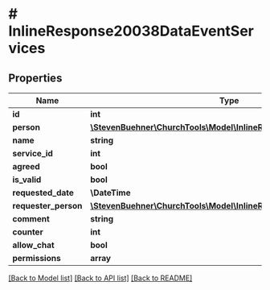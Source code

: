 # # InlineResponse20038DataEventServices

## Properties

Name | Type | Description | Notes
------------ | ------------- | ------------- | -------------
**id** | **int** |  | [optional]
**person** | [**\StevenBuehner\ChurchTools\Model\InlineResponse20038DataPerson**](InlineResponse20038DataPerson.md) |  | [optional]
**name** | **string** |  | [optional]
**service_id** | **int** |  | [optional]
**agreed** | **bool** |  | [optional]
**is_valid** | **bool** |  | [optional]
**requested_date** | **\DateTime** |  | [optional]
**requester_person** | [**\StevenBuehner\ChurchTools\Model\InlineResponse20038DataPerson**](InlineResponse20038DataPerson.md) |  | [optional]
**comment** | **string** |  | [optional]
**counter** | **int** |  | [optional]
**allow_chat** | **bool** |  | [optional]
**permissions** | **array** |  | [optional]

[[Back to Model list]](../../README.md#models) [[Back to API list]](../../README.md#endpoints) [[Back to README]](../../README.md)
